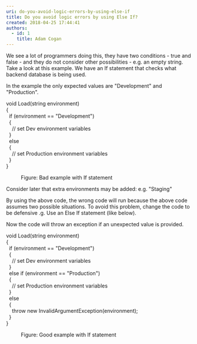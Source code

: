 ```yaml
---
uri: do-you-avoid-logic-errors-by-using-else-if
title: Do you avoid logic errors by using Else If?
created: 2018-04-25 17:44:41
authors:
  - id: 1
    title: Adam Cogan
---
```





<span class='intro'> We see a lot of programmers doing this, they have two conditions - true and false - and they do not consider other possibilities - e.g. an empty string. Take a look at this example. We have an If statement that checks what backend database is being used.<br> </span>

<p class="ssw15-rteElement-P">In the example the only expected values are &quot;Development&quot; and &quot;Production&quot;.&#160;<br></p><p class="ssw15-rteElement-CodeArea">void Load(string environment)<br>&#123;<br>&#160; if (environment == &quot;Development&quot;)<br>&#160; &#123;<br>&#160; &#160; // set Dev environment variables<br>&#160; &#125;<br>&#160; else<br>&#160; &#123;<br>&#160; &#160; // set Production environment variables	<br>&#160; &#125;<br>&#125;<br></p><dd class="ssw15-rteElement-FigureBad"> Figure&#58; Bad example with If statement</dd><p>Consider later that extra environments may be added&#58; e.g. &quot;Staging&quot;<br></p><p>By using the above code, the wrong code will run because the above code assumes two possible situations. To avoid this problem, change the code to be defensive .g. Use an Else If statement (like below).<br></p><p>Now the code will throw an exception if an unexpected value is provided.<br></p><p class="ssw15-rteElement-CodeArea">void Load(string environment)<br>&#123;<br>&#160; if (environment == &quot;Development&quot;)<br>&#160; &#123;<br>&#160; &#160; // set Dev environment variables<br>&#160; &#125;<br>&#160; else if (environment == &quot;Production&quot;)<br>&#160; &#123;<br>&#160; &#160; // set Production environment variables	<br>&#160; &#125;<br>&#160; else<br>&#160; &#123;<br>&#160; &#160; throw new InvalidArgumentException(environment);&#160;<br>&#160; &#125;<br>&#125;<br></p><dd class="ssw15-rteElement-FigureGood">Figure&#58; Good example with If statement<br></dd>


